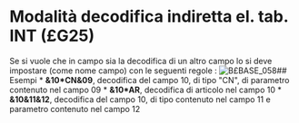 # Modalità decodifica indiretta el. tab. INT (£G25)
Se si vuole che in campo sia la decodifica di un altro campo lo si deve impostare (come nome campo) con le seguenti regole : 
![B£BASE_058](http://localhost:3000/immagini/B£BASE_N1/BXBASE_058.png)## Esempi
 \* **&10\*CN&09**, decodifica del campo 10, di tipo "CN", di parametro contenuto nel campo 09
 \* **&10\*AR**, decodifica di articolo nel campo 10
 \* **&10&11&12**, decodifica del campo 10, di tipo contenuto nel campo 11 e parametro contenuto nel campo 12
